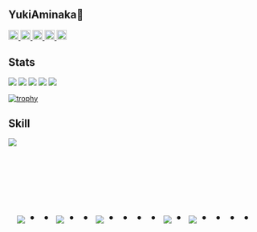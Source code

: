 ## YukiAminaka👋
<p align="left">
  <a href="https://github.com/YukiAminaka">
    <img height="20" src="https://komarev.com/ghpvc/?username=YukiAminaka" />
  </a>
  <a href="https://github.com/YukiAminaka">
    <img height="20" src="https://img.shields.io/github/followers/YukiAminaka?label=follow&logo=github&style=flat" />
  </a>
  <a href="http://qiita.com/A-Yuki28">
    <img height="20" src="https://qiita-badge.apiapi.app/s/A-Yuki28/posts.svg" />
  </a>
  <a href="http://qiita.com/A-Yuki28">
    <img height="20" src="https://qiita-badge.apiapi.app/s/A-Yuki28/contributions.svg" />
  </a>
  <a href="https://zenn.dev/yuki28">
    <img height="20" src="https://badgen.org/img/zenn/yuki28/articles?style=plastic" />
  </a>
</p>

## Stats

![](http://github-profile-summary-cards.vercel.app/api/cards/profile-details?username=YukiAminaka&theme=github_dark)
![](http://github-profile-summary-cards.vercel.app/api/cards/repos-per-language?username=YukiAminaka&theme=github_dark)
![](http://github-profile-summary-cards.vercel.app/api/cards/most-commit-language?username=YukiAminaka&theme=github_dark)
![](http://github-profile-summary-cards.vercel.app/api/cards/stats?username=YukiAminaka&theme=github_dark)
![](http://github-profile-summary-cards.vercel.app/api/cards/productive-time?username=YukiAminaka&theme=github_dark&utcOffset=9)

[![trophy](https://github-profile-trophy.vercel.app/?username=YukiAminaka&theme=discord)](https://github.com/YukiAminaka/github-profile-trophy)



## Skill

<img src="https://skillicons.dev/icons?i=html,css,tailwind,cpp,arduino,python,js,typescript,react,next,postgres,github,vscode,docker,aws,vite,linux" /> <br /><br />



<!-- --------------------------------- :) ---------------------------------- -->

<br><br><br>

<div align="center">
    <h1>
        <img src="https://user-images.githubusercontent.com/44926913/175852850-3fb6c715-1856-41ff-8c1f-94ce3b03b458.gif">・・
        <img src="https://user-images.githubusercontent.com/44926913/175853109-f8850656-6704-4a8a-bee6-9aca154d929b.gif">・・
        <img src="https://user-images.githubusercontent.com/44926913/175853154-5449d974-975e-44a6-ab84-a86031265e40.gif">・・・・
        <img src="https://user-images.githubusercontent.com/44926913/175853109-f8850656-6704-4a8a-bee6-9aca154d929b.gif">・
        <img src="https://user-images.githubusercontent.com/44926913/175853154-5449d974-975e-44a6-ab84-a86031265e40.gif">・・・・
    </h1>
  </div>
<br><br><br>
